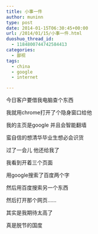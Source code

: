 ```yaml
---
title: 小事一件
author: muninn
type: post
date: 2014-01-15T06:30:45+00:00
url: /2014/01/15/小事一件.html
duoshuo_thread_id:
  - 1184800744742584413
categories:
  - 鄙视
tags:
  - china
  - google
  - internet

---
```

今日客户要借我电脑查个东西
  
我就用chrome打开了个隐身窗口给他
  
我的主页是google 并且会智能翻墙
  
蛮自信的想清华毕业生想必会识货

过了一会儿 他还给我了
  
我看到开着三个页面
  
用google搜索了百度两个字
  
然后用百度搜索另一个东西
  
然后打开那个网页……

其实是我期待太高了
  
真是脱节的国度